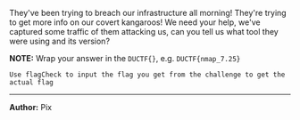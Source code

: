 They've been trying to breach our infrastructure all morning! They're trying to get more info on our covert kangaroos! We need your help, we've captured some traffic of them attacking us, can you tell us what tool they were using and its version?

**NOTE:** Wrap your answer in the `DUCTF{}`, e.g. `DUCTF{nmap_7.25}`

``Use flagCheck to input the flag you get from the challenge to get the actual flag``

---
**Author:** Pix
